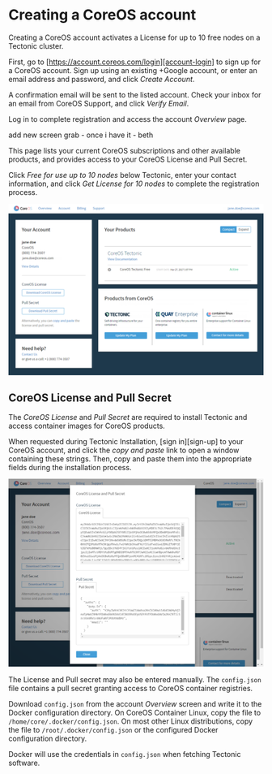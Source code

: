 # Creating a CoreOS account

Creating a CoreOS account activates a License for up to 10 free nodes on a Tectonic cluster.

First, go to [https://account.coreos.com/login][account-login] to sign up for a CoreOS account. Sign up using an existing +Google account, or enter an email address and password, and click *Create Account*.

A confirmation email will be sent to the listed account. Check your inbox for an email from CoreOS Support, and click *Verify Email*.

Log in to complete registration and access the account *Overview* page.

add new screen grab - once i have it - beth

This page lists your current CoreOS subscriptions and other available products, and provides access to your CoreOS License and Pull Secret.

Click *Free for use up to 10 nodes* below Tectonic, enter your contact information, and click *Get License for 10 nodes* to complete the registration process.

<div class="row">
  <div class="col-lg-10 col-lg-offset-1 col-md-10 col-md-offset-1 col-sm-10 col-sm-offset-1 col-xs-10 col-xs-offset-1">
    <a href="../img/coreos-account-overview.png" class="co-m-screenshot">
      <img src="../img/coreos-account-overview.png" class="img-responsive">
    </a>
  </div>
</div>

## CoreOS License and Pull Secret

The *CoreOS License* and *Pull Secret* are required to install Tectonic and access container images for CoreOS products.

When requested during Tectonic Installation, [sign in][sign-up] to your CoreOS account, and click the *copy and paste* link to open a window containing these strings. Then, copy and paste them into the appropriate fields during the installation process.

<div class="row">
  <div class="col-lg-10 col-lg-offset-1 col-md-10 col-md-offset-1 col-sm-10 col-sm-offset-1 col-xs-10 col-xs-offset-1">
    <a href="../img/coreos-account-license-secret.png" class="co-m-screenshot">
      <img src="../img/coreos-account-license-secret.png" class="img-responsive">
    </a>
  </div>
</div>

The License and Pull secret may also be entered manually. The `config.json` file contains a pull secret granting access to CoreOS container registries.

Download `config.json` from the account *Overview* screen and write it to the Docker configuration directory. On CoreOS Container Linux, copy the file to `/home/core/.docker/config.json`. On most other Linux distributions, copy the file to `/root/.docker/config.json` or the configured Docker configuration directory.

Docker will use the credentials in `config.json` when fetching Tectonic software.


[account-login]: https://account.coreos.com/login
